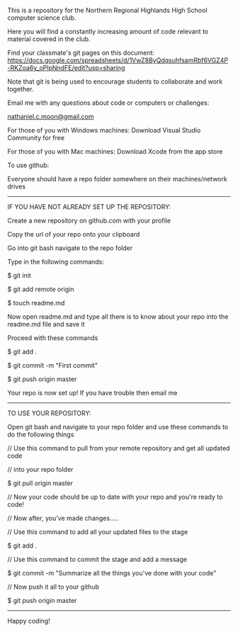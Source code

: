 

This is a repository for the Northern Regional Highlands High School computer science club.  

Here you will find a constantly increasing amount of code relevant to material covered in the club.  

Find your classmate's git pages on this document:
    https://docs.google.com/spreadsheets/d/1VwZ8ByQdqsuhfsamRbf6VGZ4P-RKZoa6y_oPIpNndFE/edit?usp=sharing


Note that git is being used to encourage students to collaborate and work together.

Email me with any questions about code or computers or challenges:

nathaniel.c.moon@gmail.com

For those of you with Windows machines:
Download Visual Studio Community for free

For those of you with Mac machines:
Download Xcode from the app store


To use github:

Everyone should have a repo folder somewhere on their machines/network drives

--------------------------------------------------------------------------------

IF YOU HAVE NOT ALREADY SET UP THE REPOSITORY:

Create a new repository on github.com with your profile

Copy the url of your repo onto your clipboard

Go into git bash navigate to the repo folder

Type in the following commands:

$ git init

$ git add remote origin <your repository url>

$ touch readme.md

Now open readme.md and type all there is to know about your repo into the readme.md file and save it

Proceed with these commands

$ git add .

$ git commit -m "First commit"

$ git push origin master

Your repo is now set up!
If you have trouble then email me

--------------------------------------------------------------------------------

TO USE YOUR REPOSITORY:

Open git bash and navigate to your repo folder and use these commands to do the following things

// Use this command to pull from your remote repository and get all updated code

// into your repo folder

$ git pull origin master

// Now your code should be up to date with your repo and you're ready to code!

// Now after, you've made changes.....

// Use this command to add all your updated files to the stage

$ git add .

// Use this command to commit the stage and add a message

$ git commit -m "Summarize all the things you've done with your code"

// Now push it all to your github

$ git push origin master

--------------------------------------------------------------------------------

Happy coding!



